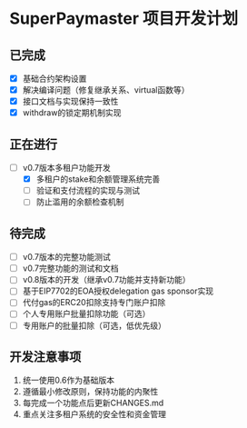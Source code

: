 # SuperPaymaster 项目开发计划

## 已完成
- [x] 基础合约架构设置
- [x] 解决编译问题（修复继承关系、virtual函数等）
- [x] 接口文档与实现保持一致性
- [x] withdraw的锁定期机制实现

## 正在进行
- [ ] v0.7版本多租户功能开发
  - [x] 多租户的stake和余额管理系统完善
  - [ ] 验证和支付流程的实现与测试
  - [ ] 防止滥用的余额检查机制

## 待完成
- [ ] v0.7版本的完整功能测试
- [ ] v0.7完整功能的测试和文档
- [ ] v0.8版本的开发（继承v0.7功能并支持新功能）
- [ ] 基于EIP7702的EOA授权delegation gas sponsor实现
- [ ] 代付gas的ERC20扣除支持专门账户扣除
- [ ] 个人专用账户批量扣除功能（可选）
- [ ] 专用账户的批量扣除（可选，低优先级）

## 开发注意事项
1. 统一使用0.6作为基础版本
2. 遵循最小修改原则，保持功能的内聚性
3. 每完成一个功能点后更新CHANGES.md
4. 重点关注多租户系统的安全性和资金管理
